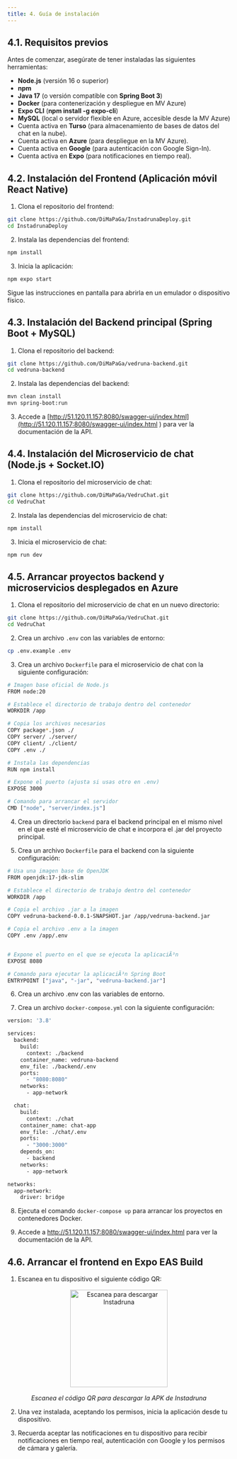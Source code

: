 ```yaml
---
title: 4. Guía de instalación
---
```


<div class="justify-text">

## 4.1. Requisitos previos

Antes de comenzar, asegúrate de tener instaladas las siguientes herramientas:

- **Node.js** (versión 16 o superior)
- **npm**
- **Java 17** (o versión compatible con **Spring Boot 3**)
- **Docker** (para contenerización y despliegue en MV Azure)
- **Expo CLI** (**npm install -g expo-cli**)
- **MySQL** (local o servidor flexible en Azure, accesible desde la MV Azure)
- Cuenta activa en **Turso** (para almacenamiento de bases de datos del chat en la nube).
- Cuenta activa en **Azure** (para despliegue en la MV Azure).
- Cuenta activa en **Google** (para autenticación con Google Sign-In).
- Cuenta activa en **Expo** (para notificaciones en tiempo real).  

## 4.2. Instalación del Frontend (Aplicación móvil React Native)

1. Clona el repositorio del frontend:

```bash
git clone https://github.com/DiMaPaGa/InstadrunaDeploy.git
cd InstadrunaDeploy
``` 

2. Instala las dependencias del frontend:

```bash
npm install
```

3. Inicia la aplicación:

```bash
npm expo start
```

Sigue las instrucciones en pantalla para abrirla en un emulador o dispositivo físico.

## 4.3. Instalación del Backend principal (Spring Boot + MySQL)

1. Clona el repositorio del backend:

```bash
git clone https://github.com/DiMaPaGa/vedruna-backend.git
cd vedruna-backend
```
2. Instala las dependencias del backend:

```bash
mvn clean install
mvn spring-boot:run
```

3. Accede a [http://51.120.11.157:8080/swagger-ui/index.html](http://51.120.11.157:8080/swagger-ui/index.html ) para ver la documentación de la API.

## 4.4. Instalación del Microservicio de chat (Node.js + Socket.IO)

1. Clona el repositorio del microservicio de chat:

```bash
git clone https://github.com/DiMaPaGa/VedruChat.git
cd VedruChat
```

2. Instala las dependencias del microservicio de chat:

```bash
npm install
```

3. Inicia el microservicio de chat:

```bash
npm run dev
```
## 4.5. Arrancar proyectos backend y microservicios desplegados en Azure

1. Clona el repositorio del microservicio de chat en un nuevo directorio:

```bash
git clone https://github.com/DiMaPaGa/VedruChat.git
cd VedruChat
```

2. Crea un archivo `.env` con las variables de entorno:

```bash
cp .env.example .env
```
3. Crea un archivo `Dockerfile` para el microservicio de chat con la siguiente configuración:

```bash
# Imagen base oficial de Node.js
FROM node:20

# Establece el directorio de trabajo dentro del contenedor
WORKDIR /app

# Copia los archivos necesarios
COPY package*.json ./
COPY server/ ./server/
COPY client/ ./client/
COPY .env ./

# Instala las dependencias
RUN npm install

# Expone el puerto (ajusta si usas otro en .env)
EXPOSE 3000

# Comando para arrancar el servidor
CMD ["node", "server/index.js"]
```

4. Crea un directorio `backend` para el backend principal en el mismo nivel en el que esté el microservicio de chat e incorpora el .jar del proyecto principal.
   
5. Crea un archivo `Dockerfile` para el backend con la siguiente configuración: 

```bash
# Usa una imagen base de OpenJDK
FROM openjdk:17-jdk-slim

# Establece el directorio de trabajo dentro del contenedor
WORKDIR /app

# Copia el archivo .jar a la imagen
COPY vedruna-backend-0.0.1-SNAPSHOT.jar /app/vedruna-backend.jar

# Copia el archivo .env a la imagen
COPY .env /app/.env


# Expone el puerto en el que se ejecuta la aplicaciÃ³n
EXPOSE 8080

# Comando para ejecutar la aplicaciÃ³n Spring Boot
ENTRYPOINT ["java", "-jar", "vedruna-backend.jar"]
```

6. Crea un archivo .env con las variables de entorno. 

7. Crea un archivo `docker-compose.yml` con la siguiente configuración:

```bash
version: '3.8'

services:
  backend:
    build:
      context: ./backend
    container_name: vedruna-backend
    env_file: ./backend/.env
    ports:
      - "8080:8080"
    networks:
      - app-network

  chat:
    build:
      context: ./chat
    container_name: chat-app
    env_file: ./chat/.env
    ports:
      - "3000:3000"
    depends_on:
      - backend
    networks:
      - app-network

networks:
  app-network:
    driver: bridge
```

8. Ejecuta el comando `docker-compose up` para arrancar los proyectos en contenedores Docker.

9. Accede a http://51.120.11.157:8080/swagger-ui/index.html para ver la documentación de la API.

## 4.6. Arrancar el frontend en Expo EAS Build

1. Escanea en tu dispositivo el siguiente código QR:
<div style="text-align: center; margin-top: 1rem;">
  <img src="/QRr.png" alt="Escanea para descargar Instadruna" width="220" style="display: block; margin: 1rem auto;" />
  <p><em>Escanea el código QR para descargar la APK de Instadruna</em></p>
</div>

2. Una vez instalada, aceptando los permisos, inicia la aplicación desde tu dispositivo.
   
3. Recuerda aceptar las notificaciones en tu dispositivo para recibir notificaciones en tiempo real, autenticación con Google y los permisos de cámara y galería.

</div>
